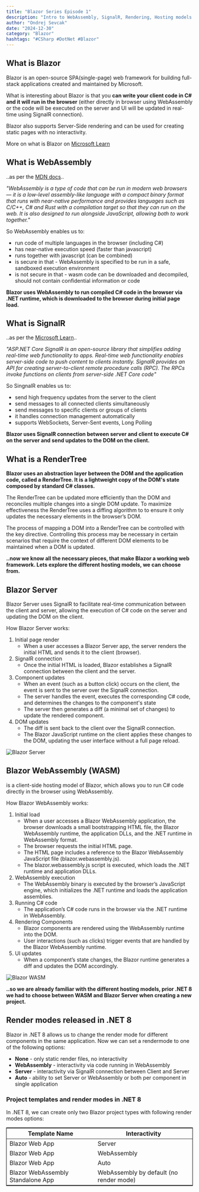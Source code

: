 ```yaml
---
title: "Blazor Series Episode 1"
description: "Intro to WebAssembly, SignalR, Rendering, Hosting models and different types of Blazor project types in .NET 8"
author: "Ondrej Sevcak"
date: "2024-12-30"
category: "Blazor"
hashtags: "#CSharp #DotNet #Blazor"
---
```



## What is Blazor

Blazor is an open-source SPA(single-page) web framework for building full-stack applications created and maintained by Microsoft.

What is interesting about Blazor is that you **can write your client code in C# and it will run in the browser** (either directly in browser using WebAssembly or the code will be executed on the server and UI will be updated in real-time using SignalR connection).

Blazor also supports Server-Side rendering and can be used for creating static pages with no interactivity.

More on what is Blazor on [Microsoft Learn](https://learn.microsoft.com/en-us/aspnet/core/blazor/?view=aspnetcore-8.0)

## What is WebAssembly

..as per the [MDN docs](https://developer.mozilla.org/en-US/docs/WebAssembly)..

*"WebAssembly is a type of code that can be run in modern web browsers — it is a low-level assembly-like language with a compact binary format that runs with near-native performance and provides languages such as C/C++, C# and Rust with a compilation target so that they can run on the web. It is also designed to run alongside JavaScript, allowing both to work together."*

So WebAssembly enables us to:

- run code of multiple languages in the browser (including C#)
- has near-native execution speed (faster than javascript)
- runs together with javascript (can be combined)
- is secure in that - WebAssembly is specified to be run in a safe, sandboxed execution environment
- is not secure in that - wasm code can be downloaded and decompiled, should not contain confidential information or code

**Blazor uses WebAssembly to run compiled C# code in the browser via .NET runtime, which is downloaded to the browser during initial page load.**

## What is SignalR

..as per the [Microsoft Learn](https://learn.microsoft.com/en-us/aspnet/core/signalr/introduction?view=aspnetcore-8.0)..

*"ASP.NET Core SignalR is an open-source library that simplifies adding real-time web functionality to apps. Real-time web functionality enables server-side code to push content to clients instantly. SignalR provides an API for creating server-to-client remote procedure calls (RPC). The RPCs invoke functions on clients from server-side .NET Core code"*

So SingnalR enables us to:

- send high frequency updates from the server to the client
- send messages to all connected clients simultaneously
- send messages to specific clients or groups of clients
- it handles connection management automatically
- supports WebSockets, Server-Sent events, Long Polling

**Blazor uses SignalR connection between server and client to execute C# on the server and send updates to the DOM on the client.**

## What is a RenderTree

**Blazor uses an abstraction layer between the DOM and the application code, called a RenderTree. It is a lightweight copy of the DOM's state composed by standard C# classes.**

The RenderTree can be updated more efficiently than the DOM and reconciles multiple changes into a single DOM update. To maximize effectiveness the RenderTree uses a diffing algorithm to to ensure it only updates the necessary elements in the browser’s DOM.

The process of mapping a DOM into a RenderTree can be controlled with the key directive. Controlling this process may be necessary in certain scenarios that require the context of different DOM elements to be maintained when a DOM is updated.

**..now we know all the necessary pieces, that make Blazor a working web framework. Lets explore the different hosting models, we can choose from.**

## Blazor Server

Blazor Server uses SignalR to facilitate real-time communication between the client and server, allowing the execution of C# code on the server and updating the DOM on the client.

How Blazor Server works:


1. Initial page render
    - When a user accesses a Blazor Server app, the server renders the initial HTML and sends it to the client (browser).
2. SignalR connection
    - Once the initial HTML is loaded, Blazor establishes a SignalR connection between the client and the server.
3. Component updates
    - When an event (such as a button click) occurs on the client, the event is sent to the server over the SignalR connection.
    - The server handles the event, executes the corresponding C# code, and determines the changes to the component's state
    - The server then generates a diff (a minimal set of changes) to update the rendered component.
4. DOM updates
    - The diff is sent back to the client over the SignalR connection.
    - The Blazor JavaScript runtime on the client applies these changes to the DOM, updating the user interface without a full page reload.

![Blazor Server](https://ondrejsevcak.github.io/img/blazor-server.png)

## Blazor WebAssembly (WASM)

is a client-side hosting model of Blazor, which allows you to run C# code directly in the browser using WebAssembly.

How Blazor WebAssembly works:

1. Initial load
    - When a user accesses a Blazor WebAssembly application, the browser downloads a small bootstrapping HTML file, the Blazor WebAssembly runtime, the application DLLs, and the .NET runtime in WebAssembly format.
    - The browser requests the initial HTML page.
    - The HTML page includes a reference to the Blazor WebAssembly JavaScript file (blazor.webassembly.js).
    - The blazor.webassembly.js script is executed, which loads the .NET runtime and application DLLs.
2. WebAssembly execution
    - The WebAssembly binary is executed by the browser’s JavaScript engine, which initializes the .NET runtime and loads the application assemblies.
3. Running C# code
    - The application’s C# code runs in the browser via the .NET runtime in WebAssembly.
4. Rendering Components
    - Blazor components are rendered using the WebAssembly runtime into the DOM.
    - User interactions (such as clicks) trigger events that are handled by the Blazor WebAssembly runtime.
5. UI updates
    - When a component’s state changes, the Blazor runtime generates a diff and updates the DOM accordingly.

![Blazor WASM](https://ondrejsevcak.github.io/img/blazor-webassembly.png)

**..so we are already familiar with the different hosting models, prior .NET 8 we had to choose between WASM and Blazor Server when creating a new project.**

## Render modes released in .NET 8

Blazor in .NET 8 allows us to change the render mode for different components in the same application.
Now we can set a rendermode to one of the following options:

- **None** - only static render files, no interactivity
- **WebAssembly** - interactivity via code running in WebAssembly
- **Server** - interactivity via SignalR connection between Client and Server
- **Auto** - ability to set Server or WebAssembly or both per component in single application

### Project templates and render modes in .NET 8

In .NET 8, we can create only two Blazor project types with following render modes options:

<table style="border: 1px solid black;">
    <thead>
        <tr>
            <th>Template Name</th>
            <th>Interactivity</th>
        </tr>
    </thead>
    <tbody>
        <tr>
            <td>Blazor Web App</td>
            <td>Server</td>
        </tr>
        <tr>
            <td>Blazor Web App</td>
            <td>WebAssembly</td>
        </tr>
        <tr>
            <td>Blazor Web App</td>
            <td>Auto</td>
        </tr>
        <tr>
            <td>Blazor WebAssembly Standalone App</td>
            <td>WebAssembly by default (no render mode)</td>
        </tr>
    </tbody>    
</table>